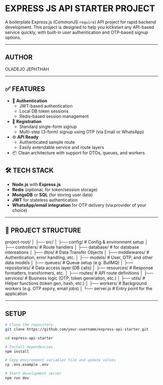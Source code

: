 # EXPRESS JS API STARTER PROJECT

A boilerplate Express.js (CommonJS `require`) API project for rapid backend development. This project is designed to help you kickstart any API-based service quickly, with built-in user authentication and OTP-based signup options.

---

## AUTHOR

OLADEJO JEPHTHAH

---

## ✅ FEATURES

- 🔐 **Authentication**
  - JWT-based authentication
  - Local DB token sessions
  - Redis-based session management
- 🧾 **Registration**
  - Standard single-form signup
  - Multi-step (3-form) signup using OTP (via Email or WhatsApp)
- ⚙️ **API Ready**
  - Authenticated sample route
  - Easily extendable service and route layers
- 📦 Clean architecture with support for DTOs, queues, and workers

## 🛠 TECH STACK

- **Node.js** with **Express.js**
- **Redis** (optional, for token/session storage)
- **MongoDB** or **SQL** (for storing user data)
- **JWT** for stateless authentication
- **WhatsApp/email integration** for OTP delivery (via provider of your choice)

---

## 📁 PROJECT STRUCTURE

project-root/
│
├── src/
│ ├── config/ # Config & environment setup
│ ├── controllers/ # Route handlers
│ ├── database/ # for database intereations
│ ├── dtos/ # Data Transfer Objects
│ ├── middlewares/ # Authentication, error handling, etc.
│ ├── models/ # User, OTP, and other data models
│ ├── queues/ # Queue setup (e.g. BullMQ)
│ ├── repositories/ # Data access layer (DB calls)
│ ├── resources/ # Response formatters, transformers, etc.
│ ├── routes/ # API route definitions
│ ├── services/ # Business logic (OTP, token generation, etc.)
│ ├── utils/ # Helper functions (token gen, hash, etc.)
│ ├── workers/ # Background workers (e.g. OTP expiry, email jobs)
│
└── server.js # Entry point for the application

---

## SETUP


```bash
# Clone the repository
git clone https://github.com/your-username/express-api-starter.git

cd express-api-starter

# Install dependencies
npm install

# Copy environment variables file and update values
cp .env.example .env

# Start development server
npm run dev
